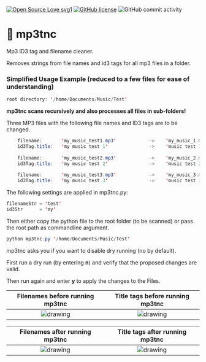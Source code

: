 [![Open Source Love svg1](https://badges.frapsoft.com/os/v1/open-source.svg?v=103)](https://github.com/ellerbrock/open-source-badges/)
[![GitHub license](https://img.shields.io/badge/License-MIT-blue.svg)](https://github.com/arnediehm/mp3tnc/blob/master/LICENSE)
![GitHub commit activity](https://img.shields.io/github/commit-activity/y/arnediehm/mp3tnc)

# :musical_note: mp3tnc

Mp3 ID3 tag and filename cleaner. 

Removes strings from file names and id3 tags for all mp3 files in a folder.

### Simplified Usage Example (reduced to a few files for ease of understanding)
```java
root directory: '/home/Documents/Music/Test'
```

**mp3tnc scans recursively and also processes all files in sub-folders!**

Three MP3 files with the following file names and ID3 tags are to be changed.

```java
    filename:       'my_music_test1.mp3'            ->    'my_music_1.mp3'
    id3Tag.title:   'my music test 1'               ->    'music test 1'
    
    filename:       'my_music_test2.mp3'            ->    'my_music_2.mp3'
    id3Tag.title:   'my music test 2'               ->    'music test 2'
    
    filename:       'my_music_test3.mp3'            ->    'my_music_3.mp3'
    id3Tag.title:   'my music test 3'               ->    'music test 3'
```

The following settings are applied in mp3tnc.py:

```java
filenameStr = 'test'
id3Str      = 'my'
```

Then either copy the python file to the root folder (to be scanned) or pass the root path as commandline argument.

```java
python mp3tnc.py '/home/Documents/Music/Test'
```

mp3tnc asks you if you want to disable dry running (no by default).

First run a dry run (by entering **n**) and verify that the proposed changes are valid.

Then run again and enter **y** to apply the changes to the Files.


Filenames before running mp3tnc             |  Title tags before running mp3tnc
:-------------------------:|:-------------------------:
![drawing](https://arnediehm.de/s/JezxjLq2f3Yoxyr/preview)  |  ![drawing](https://arnediehm.de/s/DzrnpeioHWcZn3w/preview)

Filenames after running mp3tnc             |  Title tags after running mp3tnc
:-------------------------:|:-------------------------:
![drawing](https://arnediehm.de/s/dpAEnHCJCDDzfyA/preview)  |  ![drawing](https://arnediehm.de/s/S3WPp6ZXt8dcxXy/preview)


